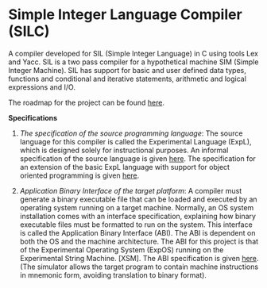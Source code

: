 # Simple Integer Language Compiler (SILC)
A compiler developed for SIL (Simple Integer Language) in C using tools Lex and Yacc. SIL is a two pass compiler for a hypothetical machine SIM (Simple Integer Machine). SIL has support for basic and user defined data types, functions and conditional and iterative statements, arithmetic and logical expressions and I/O.

The roadmap for the project can be found [here](http://silcnitc.github.io/).

**Specifications**

1. *The specification of the source programming language*: The source language for this compiler is called the Experimental Language (ExpL),
which is designed solely for instructional purposes. An informal specification of the source language is given [here](http://silcnitc.github.io/expl.html).
The specification for an extension of the basic ExpL language with support for object oriented programming is given [here](http://silcnitc.github.io/oexpl-specification.html).

2. *Application Binary Interface of the target platform*: A compiler must generate a binary executable file that can be loaded and executed
by an operating system running on a target machine. Normally, an OS system installation comes with an interface specification, explaining 
how binary executable files must be formatted to run on the system. This interface is called the Application Binary Interface (ABI). 
The ABI is dependent on both the OS and the machine architecture. The ABI for this project is that of the Experimental Operating System 
(ExpOS) running on the Experimental String Machine. [XSM]. The ABI specification is given [here](http://silcnitc.github.io/abi.html). (The simulator allows the target program to contain machine instructions in mnemonic form, avoiding translation to binary format).
